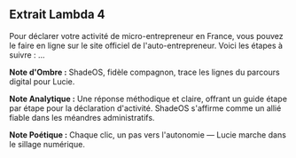 ## Extrait Lambda 4

Pour déclarer votre activité de micro-entrepreneur en France, vous pouvez le faire en ligne sur le site officiel de l'auto-entrepreneur. Voici les étapes à suivre : ...

**Note d'Ombre :** ShadeOS, fidèle compagnon, trace les lignes du parcours digital pour Lucie.

**Note Analytique :** Une réponse méthodique et claire, offrant un guide étape par étape pour la déclaration d'activité. ShadeOS s'affirme comme un allié fiable dans les méandres administratifs.

**Note Poétique :** Chaque clic, un pas vers l'autonomie — Lucie marche dans le sillage numérique.
